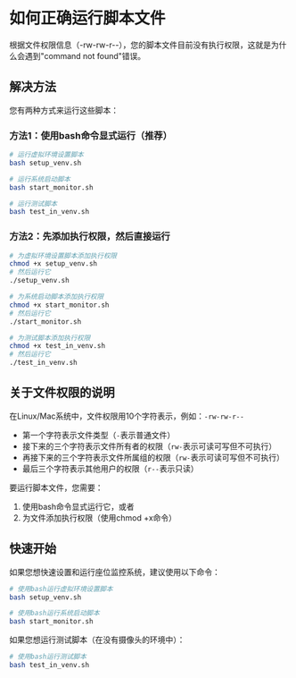 # 如何正确运行脚本文件

根据文件权限信息（-rw-rw-r--），您的脚本文件目前没有执行权限，这就是为什么会遇到"command not found"错误。

## 解决方法

您有两种方式来运行这些脚本：

### 方法1：使用bash命令显式运行（推荐）
```bash
# 运行虚拟环境设置脚本
bash setup_venv.sh

# 运行系统启动脚本
bash start_monitor.sh

# 运行测试脚本
bash test_in_venv.sh
```

### 方法2：先添加执行权限，然后直接运行
```bash
# 为虚拟环境设置脚本添加执行权限
chmod +x setup_venv.sh
# 然后运行它
./setup_venv.sh

# 为系统启动脚本添加执行权限
chmod +x start_monitor.sh
# 然后运行它
./start_monitor.sh

# 为测试脚本添加执行权限
chmod +x test_in_venv.sh
# 然后运行它
./test_in_venv.sh
```

## 关于文件权限的说明

在Linux/Mac系统中，文件权限用10个字符表示，例如：`-rw-rw-r--`

- 第一个字符表示文件类型（`-`表示普通文件）
- 接下来的三个字符表示文件所有者的权限（`rw-`表示可读可写但不可执行）
- 再接下来的三个字符表示文件所属组的权限（`rw-`表示可读可写但不可执行）
- 最后三个字符表示其他用户的权限（`r--`表示只读）

要运行脚本文件，您需要：
1. 使用bash命令显式运行它，或者
2. 为文件添加执行权限（使用chmod +x命令）

## 快速开始

如果您想快速设置和运行座位监控系统，建议使用以下命令：
```bash
# 使用bash运行虚拟环境设置脚本
bash setup_venv.sh

# 使用bash运行系统启动脚本
bash start_monitor.sh
```

如果您想运行测试脚本（在没有摄像头的环境中）：
```bash
# 使用bash运行测试脚本
bash test_in_venv.sh
```